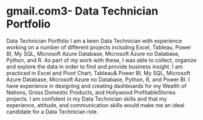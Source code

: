 # gmail.com3- Data Technician Portfolio
Data Technician Portfolio
I am a keen Data Technician with experience working on a number of different projects including Excel, Tableau, Power BI, My SQL, Microsoft Azure Database, Microsoft Azure no Database, Python, and R. As part of my work with these, I was able to collect, organize and explore the data in order to find and provide business insight.
I am practiced in Excel and Pivot Chart, Tableau& Power BI, My SQL, Microsoft Azure Database, Microsoft Azure no Database, Python, R, and Power BI.
I have experience in designing and creating dashboards for my Wealth of Nations, Gross Domestic Products, and Hollywood ProfitableStories projects.
I am confident in my Data Technician skills and that my experience, attitude, and communication skills would make me an ideal candidate for a Data Technician role.
